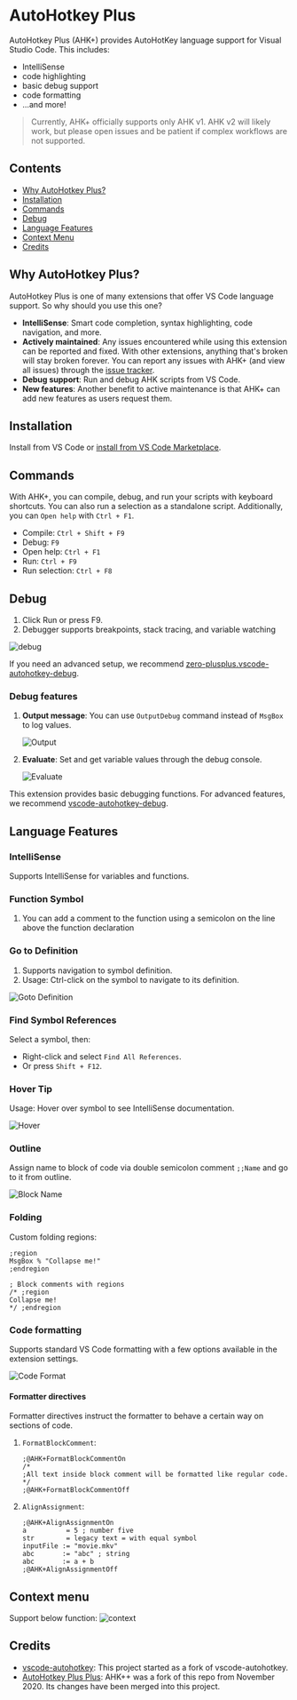 # AutoHotkey Plus

AutoHotkey Plus (AHK+) provides AutoHotKey language support for Visual Studio Code. This includes:

-   IntelliSense
-   code highlighting
-   basic debug support
-   code formatting
-   ...and more!

> Currently, AHK+ officially supports only AHK v1. AHK v2 will likely work, but please open issues and be patient if complex workflows are not supported.

## Contents

-   [Why AutoHotkey Plus?][why]
-   [Installation][install]
-   [Commands](#commands)
-   [Debug](#debug)
-   [Language Features](#language-features)
-   [Context Menu](#context-menu)
-   [Credits](#credits)

## Why AutoHotkey Plus?

[why]: #why-autohotkey-plus

AutoHotkey Plus is one of many extensions that offer VS Code language support. So why should you use this one?

-   **IntelliSense**: Smart code completion, syntax highlighting, code navigation, and more.
-   **Actively maintained**: Any issues encountered while using this extension can be reported and fixed. With other extensions, anything that's broken will stay broken forever. You can report any issues with AHK+ (and view all issues) through the [issue tracker](https://github.com/vscode-autohotkey/autohotkey-plus/issues).
-   **Debug support**: Run and debug AHK scripts from VS Code.
-   **New features**: Another benefit to active maintenance is that AHK+ can add new features as users request them.

## Installation

[install]: #installation

Install from VS Code or [install from VS Code Marketplace](https://marketplace.visualstudio.com/items?itemName=cweijan.vscode-autohotkey-plus).

## Commands

With AHK+, you can compile, debug, and run your scripts with keyboard shortcuts. You can also run a selection as a standalone script. Additionally, you can `Open help` with `Ctrl + F1`.

-   Compile: `Ctrl + Shift + F9`
-   Debug: `F9`
-   Open help: `Ctrl + F1`
-   Run: `Ctrl + F9`
-   Run selection: `Ctrl + F8`

## Debug

1. Click Run or press F9.
2. Debugger supports breakpoints, stack tracing, and variable watching

![debug](image/debug.gif)

If you need an advanced setup, we recommend [zero-plusplus.vscode-autohotkey-debug](https://marketplace.visualstudio.com/items?itemName=zero-plusplus.vscode-autohotkey-debug).

### Debug features

1. **Output message**: You can use `OutputDebug` command instead of `MsgBox` to log values.

    ![Output](image/output.jpg)

2. **Evaluate**: Set and get variable values through the debug console.

    ![Evaluate](image/evalute.jpg)

This extension provides basic debugging functions. For advanced features, we recommend [vscode-autohotkey-debug](https://marketplace.visualstudio.com/items?itemName=zero-plusplus.vscode-autohotkey-debug).

## Language Features

### IntelliSense

Supports IntelliSense for variables and functions.

### Function Symbol

1. You can add a comment to the function using a semicolon on the line above the function declaration

### Go to Definition

1. Supports navigation to symbol definition.
2. Usage: Ctrl-click on the symbol to navigate to its definition.

![Goto Definition](image/gotoDefinition.jpg)

### Find Symbol References

Select a symbol, then:

-   Right-click and select `Find All References`.
-   Or press `Shift + F12`.

### Hover Tip

Usage: Hover over symbol to see IntelliSense documentation.

![Hover](image/hover.png)

### Outline

Assign name to block of code via double semicolon comment `;;Name` and go to it from outline.

![Block Name](image/blockName.png)

### Folding

Custom folding regions:

```autohotkey
;region
MsgBox % "Collapse me!"
;endregion

; Block comments with regions
/* ;region
Collapse me!
*/ ;endregion
```

### Code formatting

Supports standard VS Code formatting with a few options available in the extension settings.

![Code Format](image/codeFormat.jpg)

#### Formatter directives

Formatter directives instruct the formatter to behave a certain way on sections of code.

1. `FormatBlockComment`:

    ```autohotkey
    ;@AHK+FormatBlockCommentOn
    /*
    ;All text inside block comment will be formatted like regular code.
    */
    ;@AHK+FormatBlockCommentOff
    ```

2. `AlignAssignment`:

    ```autohotkey
    ;@AHK+AlignAssignmentOn
    a          = 5 ; number five
    str        = legacy text = with equal symbol
    inputFile := "movie.mkv"
    abc       := "abc" ; string
    abc       := a + b
    ;@AHK+AlignAssignmentOff
    ```

## Context menu

Support below function: ![context](image/context.png)

## Credits

-   [vscode-autohotkey](https://github.com/stef-levesque/vscode-autohotkey): This project started as a fork of vscode-autohotkey.
-   [AutoHotkey Plus Plus](https://github.com/vscode-autohotkey/vscode-autohotkey-plus-plus): AHK++ was a fork of this repo from November 2020. Its changes have been merged into this project.
